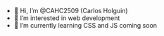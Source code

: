 - 👋 Hi, I’m @CAHC2509 (Carlos Holguin)
- 👀 I’m interested in web development
- 🌱 I’m currently learning CSS and JS coming soon

<!---
CAHC2509/CAHC2509 is a ✨ special ✨ repository because its `README.md` (this file) appears on your GitHub profile.
You can click the Preview link to take a look at your changes.
--->
